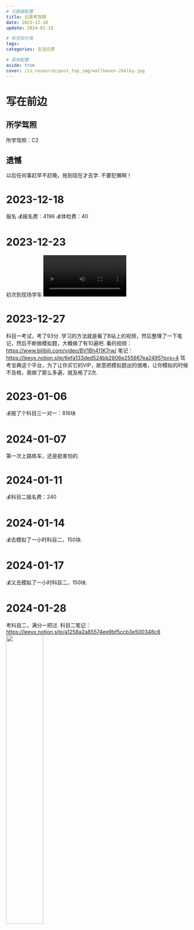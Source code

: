 ```yaml
---
# 元数据配置
title: 记录考驾照
date: 2023-12-18
update: 2024-01-18

# 标签和分类
tags:
categories: 生活记录

# 其他配置
aside: true
cover: /zz_resource/post_top_img/wallhaven-2kklky.jpg
---
```

# 写在前边

## 所学驾照
所学驾照：C2

## 遗憾
以后任何事赶早不赶晚，拖到现在才去学.
不要犯懒啊！

# 2023-12-18
报名
💰报名费：4196
💰体检费：40

# 2023-12-23
初次到现场学车
<video src="https://i.imgur.com/nGe1X24.mp4" controls width="45%">
    你的浏览器不支持 <code>video</code> 标签。
</video>

# 2023-12-27
科目一考试，考了93分.
学习的方法就是看了B站上的视频，然后整理了一下笔记，然后不断做模拟题，大概做了有10遍吧.
看的视频：https://www.bilibili.com/video/BV1Bh411K7rw/
笔记：https://leeyx.notion.site/6efa133ded524bb2806e255667ea2495?pvs=4
驾考宝典这个平台，为了让你买它的VIP，故意把模拟题出的很难，让你模拟的时候不及格，我做了那么多遍，就及格了2次.

# 2023-01-06
💰报了个科目三一对一：816块

# 2024-01-07
第一次上路练车，还是挺害怕的.

# 2024-01-11
💰科目二报名费：240

# 2024-01-14
💰去模拟了一小时科目二，150块.

# 2024-01-17
💰又去模拟了一小时科目二，150块.

# 2024-01-28
考科目二，满分一把过.
科目二笔记：https://leeyx.notion.site/a1258a2a85574ee9bf5ccb3e500348c8
<img src="https://dl-web.dropbox.com/scl/fi/u4xc8rssmp4xykgj4pp3f/124.128.92.186_09ae56e1_IMG_1781_20240118.JPG?rlkey=rwuzpk0mjq1fdkwcsqntqakwd&dl=0" width="45%" />